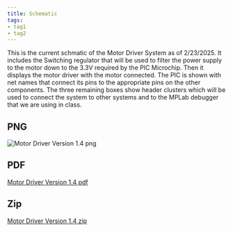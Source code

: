 ```yaml
---
title: Schematic
tags:
- tag1
- tag2
---
```

This is the current schmatic of the Motor Driver System as of 2/23/2025. It includes the Switching regulator that will be used to filter the power supply to the motor down to the 3.3V required by the PIC Microchip. Then it displays the motor driver with the motor connected. The PIC is shown with net names that connect its pins to the appropriate pins on the other components. The three remaining boxes show header clusters which will be used to connect the system to other systems and to the MPLab debugger that we are using in class.
## PNG
![Motor Driver Version 1.4 png](https://github.com/user-attachments/assets/474a8aab-6590-491e-9815-e6c1bcbef3f4)
## PDF
[Motor Driver Version 1.4 pdf](https://github.com/user-attachments/files/19035103/MotorDriver1.4.pdf)
## Zip
[Motor Driver Version 1.4 zip](https://github.com/user-attachments/files/19035099/MDv1.4.zip)

